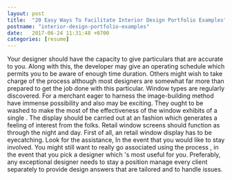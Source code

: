 ```yaml
---
layout: post
title:  "20 Easy Ways To Facilitate Interior Design Portfolio Examples"
postname: "interior-design-portfolio-examples"
date:   2017-06-24 11:31:48 +0700
categories: [resume]
---
```

Your designer should have the capacity to give particulars that are accurate to you. Along with this, the developer may give an operating schedule which permits you to be aware of enough time duration. Others might wish to take charge of the process although most designers are somewhat far more than prepared to get the job done with this particular. Window types are regularly discovered. For a merchant eager to harness the image-building method have immense possibility and also may be exciting. They ought to be washed to make the most of the effectiveness of the window exhibits of a single . The display should be carried out at an fashion which generates a feeling of interest from the folks. Retail window screens should function as through the night and day. First of all, an retail window display has to be eyecatching. Look for the assistance, In the event that you would like to stay involved. You might still want to really go associated using the process , in the event that you pick a designer which 's most useful for you. Preferably, any exceptional designer needs to stay a position manage every client separately to provide design answers that are tailored and to handle issues.
